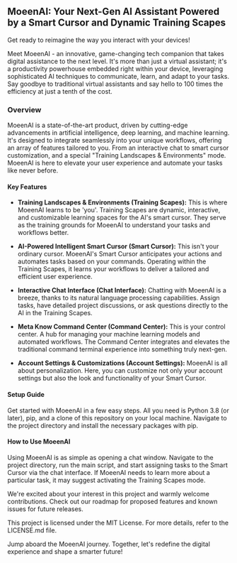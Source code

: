 ## MoeenAI: Your Next-Gen AI Assistant Powered by a Smart Cursor and Dynamic Training Scapes

Get ready to reimagine the way you interact with your devices!

Meet MoeenAI - an innovative, game-changing tech companion that takes digital assistance to the next level.
It's more than just a virtual assistant; it's a productivity powerhouse embedded right within your device, 
leveraging sophisticated AI techniques to communicate, learn, and adapt to your tasks. Say goodbye to
traditional virtual assistants and say hello to 100 times the efficiency at just a tenth of the cost.

### Overview

MoeenAI is a state-of-the-art product, driven by cutting-edge advancements in artificial intelligence, deep learning, and machine learning.
It's designed to integrate seamlessly into your unique workflows, offering an array of features tailored to you. 
From an interactive chat to smart cursor customization, and a special "Training Landscapes & Environments" mode.
MoeenAI is here to elevate your user experience and automate your tasks like never before.

#### Key Features

* **Training Landscapes & Environments (Training Scapes):** This is where MoeenAI learns to be 'you'. Training Scapes are dynamic,
interactive, and customizable learning spaces for the AI's smart cursor. They serve as the training grounds for MoeenAI to understand
your tasks and workflows better.

* **AI-Powered Intelligent Smart Cursor (Smart Cursor):** This isn't your ordinary cursor. MoeenAI's Smart Cursor anticipates your
actions and automates tasks based on your commands. Operating within the Training Scapes, it learns your workflows to deliver a tailored
and efficient user experience.

* **Interactive Chat Interface (Chat Interface):** Chatting with MoeenAI is a breeze, thanks to its natural language processing capabilities.
Assign tasks, have detailed project discussions, or ask questions directly to the AI in the Training Scapes.

* **Meta Know Command Center (Command Center):** This is your control center. A hub for managing your machine learning models and automated workflows.
The Command Center integrates and elevates the traditional command terminal experience into something truly next-gen.

* **Account Settings & Customizations (Account Settings):** MoeenAI is all about personalization. Here, you can customize not only your account settings
but also the look and functionality of your Smart Cursor.

#### Setup Guide

Get started with MoeenAI in a few easy steps. All you need is Python 3.8 (or later), pip, and a clone of this repository on your local machine. Navigate to
the project directory and install the necessary packages with pip.

#### How to Use MoeenAI

Using MoeenAI is as simple as opening a chat window. Navigate to the project directory, run the main script, and start assigning tasks to the
Smart Cursor via the chat interface. If MoeenAI needs to learn more about a particular task, it may suggest activating the Training Scapes mode.

We're excited about your interest in this project and warmly welcome contributions. Check out our roadmap for proposed features and known issues
for future releases.

This project is licensed under the MIT License. For more details, refer to the LICENSE.md file.

Jump aboard the MoeenAI journey. Together, let's redefine the digital experience and shape a smarter future!
